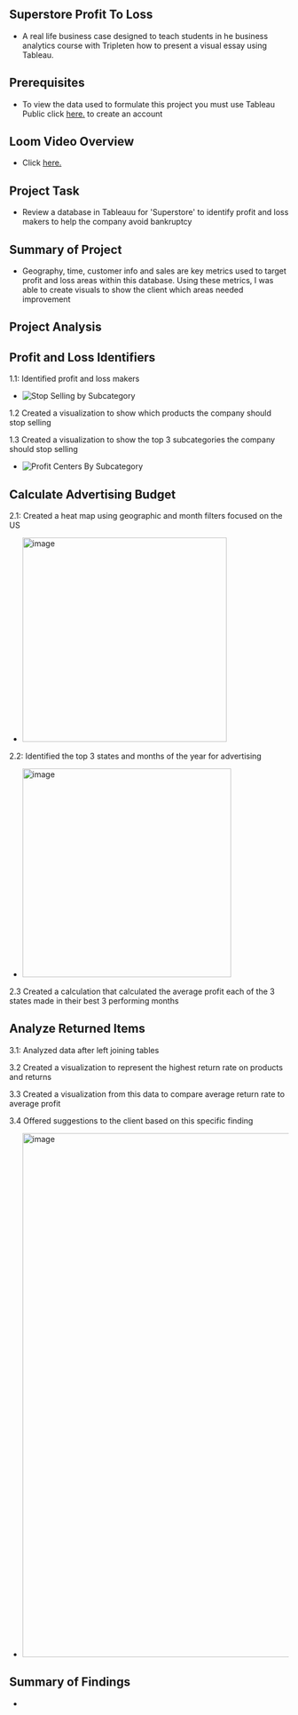 ## Superstore Profit To Loss
* A real life business case designed to teach students in he business analytics course with Tripleten how to present a visual essay using Tableau.
## Prerequisites
* To view the data used to formulate this project you must use Tableau Public click  <a href='https://id.tableau.com/register?clientId=wcS7HwY98qdfgBREHT7Xoln7ipc75U0a' target=_blank><u>here</u>.</a> to create an account
## Loom Video Overview
* Click <a href='https://www.loom.com/share/564730e265b34830968c140367ca455e?sid=8a3df339-8a14-4cea-a4b0-f13359b1e52f' target=_blank><u>here</u>.</a>
## Project Task
* Review a database in Tableauu for 'Superstore' to identify profit and loss makers to help the company avoid bankruptcy
## Summary of Project
* Geography, time, customer info and sales are key metrics used to target profit and loss areas within this database. Using these metrics, I was able to create visuals to show the client which areas needed improvement

## Project Analysis
## Profit and Loss Identifiers
1.1: Identified profit and loss makers

* ![Stop Selling by Subcategory](https://github.com/jasminerc23/Data_Projects_Tripleten/assets/165707643/94d2b54e-2ec6-470f-9654-48ac61ca37fc)


1.2 Created a visualization to show which products the company should stop selling

1.3 Created a visualization to show the top 3 subcategories the company should stop selling

* ![Profit Centers By Subcategory ](https://github.com/jasminerc23/Data_Projects_Tripleten/assets/165707643/08ab3b2e-a5cb-432b-9dd9-5c6562bb62ab)


## Calculate Advertising Budget
2.1: Created a heat map using geographic and month filters focused on the US

* <img width="368" alt="image" src="https://github.com/jasminerc23/Data_Projects_Tripleten/assets/165707643/4035f2eb-87c0-4e35-b58d-30ec461a9ea1">

2.2: Identified the top 3 states and months of the year for advertising

* <img width="376" alt="image" src="https://github.com/jasminerc23/Data_Projects_Tripleten/assets/165707643/2a3ed4d9-c03b-446f-aae4-e888e35a193d">

2.3 Created a calculation that calculated the average profit each of the 3 states made in their best 3 performing months

## Analyze Returned Items
3.1: Analyzed data after left joining tables

3.2 Created a visualization to represent the highest return rate on products and returns

3.3 Created a visualization from this data to compare average return rate to average profit

3.4 Offered suggestions to the client based on this specific finding

*  <img width="944" alt="image" src="https://github.com/jasminerc23/Data_Projects_Tripleten/assets/165707643/147c6cb4-2fdb-4e57-ac58-e0dd8839fb07">

## Summary of Findings

* 





